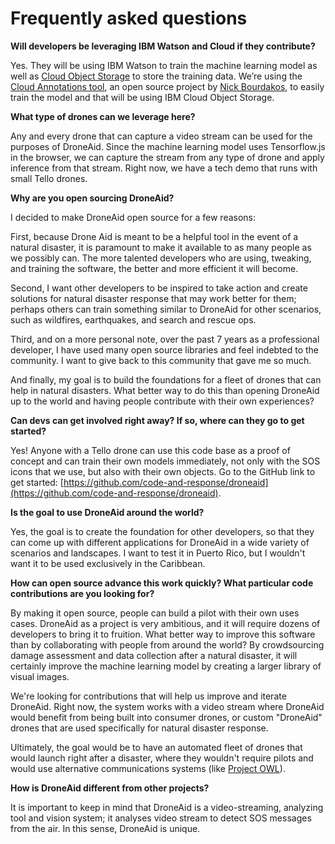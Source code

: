 # Frequently asked questions

**Will developers be leveraging IBM Watson and Cloud if they contribute?**

Yes. They will be using IBM Watson to train the machine learning model as well as [Cloud Object Storage](https://cloud.ibm.com/catalog/services/cloud-object-storage) to store the training data. We’re using the [Cloud Annotations tool](https://github.com/cloud-annotations/training), an open source project by [Nick Bourdakos](https://github.com/bourdakos1), to easily train the model and that will be using IBM Cloud Object Storage.

**What type of drones can we leverage here?**

Any and every drone that can capture a video stream can be used for the purposes of DroneAid. Since the machine learning model uses Tensorflow.js in the browser, we can capture the stream from any type of drone and apply inference from that stream. Right now, we have a tech demo that runs with small Tello drones. 

**Why are you open sourcing DroneAid?**

I decided to make DroneAid open source for a few reasons: 

First, because Drone Aid is meant to be a helpful tool in the event of a natural disaster, it is paramount to make it available to as many people as we possibly can. The more talented developers who are using, tweaking, and training the software, the better and more efficient it will become.

Second, I want other developers to be inspired to take action and create solutions for natural disaster response that may work better for them; perhaps others can train something similar to DroneAid for other scenarios, such as wildfires, earthquakes, and search and rescue ops.

Third, and on a more personal note, over the past 7 years as a professional developer, I have used many open source libraries and feel indebted to the community. I want to give back to this community that gave me so much.

And finally, my goal is to build the foundations for a fleet of drones that can help in natural disasters. What better way to do this than opening DroneAid up to the world and having people contribute with their own experiences?

**Can devs can get involved right away? If so, where can they go to get started?**

Yes! Anyone with a Tello drone can use this code base as a proof of concept and can train their own models immediately, not only with the SOS icons that we use, but also with their own objects. Go to the GitHub link to get started: [https://github.com/code-and-response/droneaid](https://github.com/code-and-response/droneaid).

**Is the goal to use DroneAid around the world?**

Yes, the goal is to create the foundation for other developers, so that they can come up with different applications for DroneAid in a wide variety of scenarios and landscapes. I want to test it in Puerto Rico, but I wouldn't want it to be used exclusively in the Caribbean.

**How can open source advance this work quickly? What particular code contributions are you looking for?**

By making it open source, people can build a pilot with their own uses cases. DroneAid as a project is very ambitious, and it will require dozens of developers to bring it to fruition. What better way to improve this software than by collaborating with people from around the world? By crowdsourcing damage assessment and data collection after a natural disaster, it will certainly improve the machine learning model by creating a larger library of visual images.

We're looking for contributions that will help us improve and iterate DroneAid. Right now, the system works with a video stream where DroneAid would benefit from being built into consumer drones, or custom "DroneAid" drones that are used specifically for natural disaster response. 

Ultimately, the goal would be to have an automated fleet of drones that would launch right after a disaster, where they wouldn't require pilots and would use alternative communications systems (like [Project OWL](http://www.project-owl.com/)). 

**How is DroneAid different from other projects?**

It is important to keep in mind that DroneAid is a video-streaming, analyzing tool and vision system; it analyses video stream to detect SOS messages from the air. In this sense, DroneAid is unique. 
